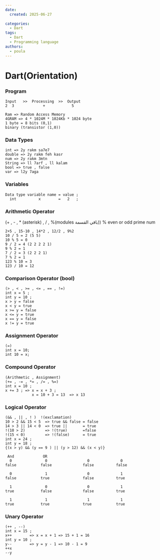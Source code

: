 ```yaml
---
date:
  created: 2025-06-27
  
categories:
  - Dart
tags:
  - Dart
  - Programming language
authors:
  - poula      
---
```

# Dart(Orientation)


<!-- more -->


### Program 
```
Input   >>  Processing  >>  Output
2  3             +            5

Ram => Random Access Memory
4GRAM => 4 * 1024M * 1024Kb * 1024 byte
1 byte = 8 bits (0,1)
binary (transistor (1,0))
```
### Data Types
```
int => 2y rakm sa7e7
double => 2y rakm feh kasr
num => 2y rakm 3mtn
String => ll 7arf , ll kalam
bool => true , false
var => l2y 7aga
```
### Variables
```
Data type variable name = value ;
  int          x        =   2   ;
```
### Arithmetic Operator
(+ , - , * (asterisk) , / , %(modules باقي القسمة))  % even or odd   prime num
```
2+5 , 15-10 , 14*2 , 12/2 , 9%2
10 / 5 = 2 (5 5)
10 % 5 = 0
9 / 2 = 4 (2 2 2 2 1)
9 % 2 = 1
7 / 2 = 3 (2 2 2 1)
7 % 2 = 1
123 % 10 = 3
123 / 10 = 12
```
### Comparison Operator (bool)
```
(> , < , >= , <= , == , !=)
int x = 5 ;
int y = 10 ;
x > y = false
x < y = true
x >= y = false
x <= y = true
x == y = false
x != y = true
```
### Assignment Operator
```
(=)
int x = 10;
int 10 = x;
```
### Compound Operator
```
(Arithmetic , Assignment)
(+= , -= , *= , /= , %=)
int x = 10 ;
x += 3 ; => x = x + 3 ;
            x = 10 + 3 = 13  => x 13
```
### Logical Operator
```
(&& , || , ! )  !(exclamation)
10 > 2 && 15 < 5  => true && false = false
14 > 3 || 14 < 0  => true ||       = true
!(10 > 2)         => !(true)       =false 
!(15 < 0)         => !(false)      = true
int x = 24 ;
int y = 18 ;
{(x > y) && (y == 9 ) || (y > 12) && (x < y)}
```

```
 And             OR
  0               0                  0              0
false           false              false          false

  0               1                  0              1
false           true               false          true

  1               0                  0              1
true            false              false          true

  1               1                  1              1     
true            true               true           true  
```
### Unary Operator
```
(++ , --)
int x = 15 ; 
x++        => x = x + 1 => 15 + 1 = 16 
int y = 10 ;
y--        => y = y - 1 => 10 - 1 = 9   
++x       
--y
```

